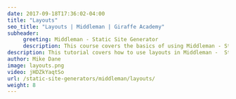 ```yaml
---
date: 2017-09-18T17:36:02-04:00
title: "Layouts"
seo_title: "Layouts | Middleman | Giraffe Academy"
subheader:
     greeting: Middleman - Static Site Generator
     description: This course covers the basics of using Middleman - Static Site Generator. Work your way through the videos and we'll teach you everything you need to know to create a professional and scalable website or blog!
description: This tutorial covers how to use layouts in Middleman -  Static Site Generator.
author: Mike Dane
image: layouts.png
video: jHDZkYaqtSo
url: /static-site-generators/middleman/layouts/
weight: 8
---
```


